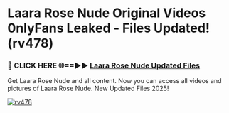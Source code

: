 # Laara Rose Nude Original Videos 0nlyFans Leaked - Files Updated! (rv478)

<h3>🔴 CLICK HERE 🌐==►► <a href="https://tinyurl.com/4mcuefdz" rel="nofollow">Laara Rose Nude Updated Files</a></h3>

Get Laara Rose Nude and all content. Now you can access all videos and pictures of Laara Rose Nude. New Updated Files 2025!

[![rv478](https://i.imgur.com/StAQSOY.gif)](https://tinyurl.com/4mcuefdz)

